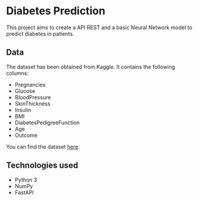 # Diabetes Prediction

This project aims to create a API REST and a basic Neural Network model to predict diabetes in patients.

## Data

The dataset has been obtained from Kaggle. It contains the following columns:

- Pregnancies
- Glucose
- BloodPressure
- SkinThickness
- Insulin
- BMI
- DiabetesPedigreeFunction
- Age
- Outcome

You can find the dataset [here](https://www.kaggle.com/datasets/akshaydattatraykhare/diabetes-dataset).

## Technologies used

- Python 3
- NumPy
- FastAPI
